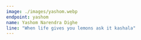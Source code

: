 ```yaml
---
image: ./images/yashom.webp
endpoint: yashom
name: Yashom Narendra Dighe
line: "When life gives you lemons ask it kashala"
---
```

